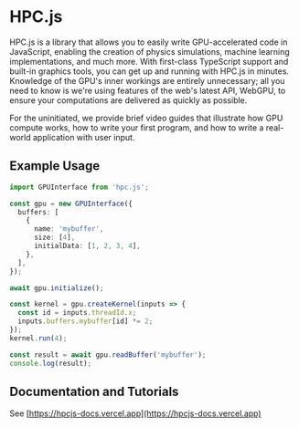 # HPC.js

HPC.js is a library that allows you to easily write GPU-accelerated code in JavaScript, enabling the creation of physics simulations, machine learning implementations, and much more. With first-class TypeScript support and built-in graphics tools, you can get up and running with HPC.js in minutes. Knowledge of the GPU's inner workings are entirely unnecessary; all you need to know is we're using features of the web's latest API, WebGPU, to ensure your computations are delivered as quickly as possible.

For the uninitiated, we provide brief video guides that illustrate how GPU compute works, how to write your first program, and how to write a real-world application with user input.

## Example Usage

```typescript
import GPUInterface from 'hpc.js';

const gpu = new GPUInterface({
  buffers: [
    {
      name: 'mybuffer',
      size: [4],
      initialData: [1, 2, 3, 4],
    },
  ],
});

await gpu.initialize();

const kernel = gpu.createKernel(inputs => {
  const id = inputs.threadId.x;
  inputs.buffers.mybuffer[id] *= 2;
});
kernel.run(4);

const result = await gpu.readBuffer('mybuffer');
console.log(result);
```

## Documentation and Tutorials

See [https://hpcjs-docs.vercel.app](https://hpcjs-docs.vercel.app)
